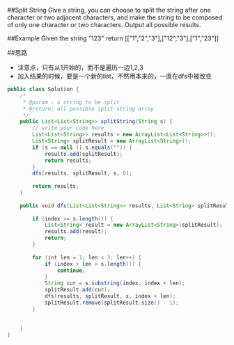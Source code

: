##Split String
  Give a string, you can choose to split the string after one character or two adjacent characters, 
  and make the string to be composed of only one character or two characters. Output all possible results.

##Example
  Given the string "123"
  return [["1","2","3"],["12","3"],["1","23"]]
  
##思路
- 注意点，只有从1开始的，而不是遍历一边1,2,3
- 加入结果的时候，要是一个新的list，不然用本来的，一直在dfs中被改变



```java
public class Solution {
    /*
     * @param : a string to be split
     * @return: all possible split string array
     */
    public List<List<String>> splitString(String s) {
        // write your code here
        List<List<String>> results = new ArrayList<List<String>>();
        List<String> splitResult = new ArrayList<String>();
        if (s == null || s.equals("")) {
            results.add(splitResult);
            return results;
        }
        dfs(results, splitResult, s, 0);
        
        return results;
    }
    
    public void dfs(List<List<String>> results, List<String> splitResult, String s, int index) {
        
        if (index >= s.length()) {
            List<String> result = new ArrayList<String>(splitResult);
            results.add(result);
            return;
        }
        
        for (int len = 1; len < 3; len++) {
            if (index + len > s.length()) {
                continue;
            }
            String cur = s.substring(index, index + len);
            splitResult.add(cur);
            dfs(results, splitResult, s, index + len);
            splitResult.remove(splitResult.size() - 1);
        }
        
        
    }
}
```
